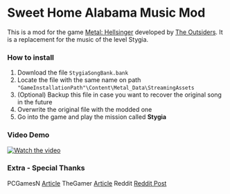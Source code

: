 # Sweet Home Alabama Music Mod

This is a mod for the game [Metal: Hellsinger](https://twitter.com/metalhellsinger) developed by [The Outsiders](https://twitter.com/outsidersgames). It is a replacement for the music of the level Stygia.

### How to install
1. Download the file `StygiaSongBank.bank`
2. Locate the file with the same name on path `"GameInstallationPath"\Content\Metal_Data\StreamingAssets`
3. (Optional) Backup this file in case you want to recover the original song in the future
4. Overwrite the original file with the modded one
5. Go into the game and play the mission called **Stygia**

### Video Demo

[![Watch the video](https://cdn.akamai.steamstatic.com/steam/apps/1061910/header.jpg?t=1663363295)](https://streamable.com/e/xitegp)

### Extra - Special Thanks

PCGamesN [Article](https://www.pcgamesn.com/metal-hellsinger/mod-sweet-home-alabama)
TheGamer [Article](https://www.thegamer.com/metal-hellsinger-music-mod-sweet-home-alabama/)
Reddit [Reddit Post](https://www.reddit.com/r/MetalHellsinger/comments/xhoo6t/sweet_home_alabama_mod_download/)


